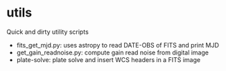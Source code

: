 # utils
Quick and dirty utility scripts

* fits_get_mjd.py: uses astropy to read DATE-OBS of FITS and print MJD
* get_gain_readnoise.py: compute gain read noise from digital image
* plate-solve: plate solve and insert WCS headers in a FITS image
